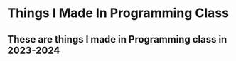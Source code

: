 # Things I Made In Programming Class

## These are things I made in Programming class in 2023-2024

